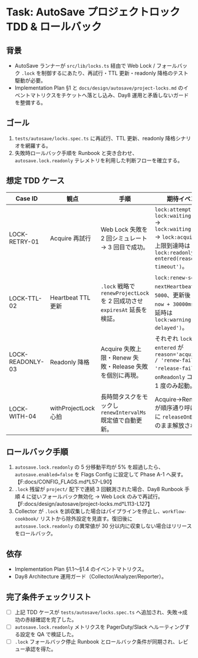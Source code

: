 # Task: AutoSave プロジェクトロック TDD & ロールバック

## 背景
- AutoSave ランナーが `src/lib/locks.ts` 経由で Web Lock / フォールバック `.lock` を制御するにあたり、再試行・TTL 更新・readonly 降格のテスト駆動が必要。
- Implementation Plan §1 と `docs/design/autosave/project-locks.md` のイベントマトリクスをチケットへ落とし込み、Day8 運用と矛盾しないガードを整備する。

## ゴール
1. `tests/autosave/locks.spec.ts` に再試行、TTL 更新、readonly 降格シナリオを網羅する。
2. 失敗時ロールバック手順を Runbook と突き合わせ、`autosave.lock.readonly` テレメトリを利用した判断フローを確立する。

## 想定 TDD ケース
| Case ID | 観点 | 手順 | 期待イベント/結果 |
| --- | --- | --- | --- |
| LOCK-RETRY-01 | Acquire 再試行 | Web Lock 失敗を 2 回シミュレート → 3 回目で成功。 | `lock:attempt` → `lock:waiting(delay=500)` → `lock:waiting(delay=1000)` → `lock:acquired`。再試行上限到達時は `lock:readonly-entered(reason='acquire-timeout')`。 |
| LOCK-TTL-02 | Heartbeat TTL 更新 | `.lock` 戦略で `renewProjectLock` を 2 回成功させ `expiresAt` 延長を検証。 | `lock:renew-scheduled` の `nextHeartbeat` が `ttl-5000`、更新後 `expiresAt` が `now + 30000ms` に更新。遅延時は `lock:warning('heartbeat-delayed')`。 |
| LOCK-READONLY-03 | Readonly 降格 | Acquire 失敗上限・Renew 失敗・Release 失敗を個別に再現。 | それぞれ `lock:readonly-entered` が `reason='acquire-timeout' / 'renew-failed' / 'release-failed'` を返す。`onReadonly` コールバックが 1 度のみ起動。 |
| LOCK-WITH-04 | withProjectLock 心拍 | 長時間タスクをモックし `renewIntervalMs` 既定値で自動更新。 | Acquire→Renew→Release が順序通り呼ばれ、例外時に `releaseOnError` が true のまま解放される。 |

## ロールバック手順
1. `autosave.lock.readonly` の 5 分移動平均が 5% を超過したら、`autosave.enabled=false` を Flags Config に設定して Phase A-1 へ戻す。【F:docs/CONFIG_FLAGS.md†L57-L90】
2. `.lock` 残留が `project/` 配下で連続 3 回観測された場合、Day8 Runbook 手順 4 に従いフォールバック無効化 → Web Lock のみで再試行。【F:docs/design/autosave/project-locks.md†L113-L127】
3. Collector が `.lock` を誤収集した場合はパイプラインを停止し、`workflow-cookbook/` リストから除外設定を見直す。復旧後に `autosave.lock.readonly` の異常値が 30 分以内に収束しない場合はリリースをロールバック。

## 依存
- Implementation Plan §1.1〜§1.4 のイベントマトリクス。
- Day8 Architecture 運用ガード（Collector/Analyzer/Reporter）。

## 完了条件チェックリスト
- [ ] 上記 TDD ケースが `tests/autosave/locks.spec.ts` へ追加され、失敗→成功の赤緑確認を完了した。
- [ ] `autosave.lock.readonly` メトリクスを PagerDuty/Slack へルーティングする設定を QA で検証した。
- [ ] `.lock` フォールバック停止 Runbook とロールバック条件が同期され、レビュー承認を得た。
